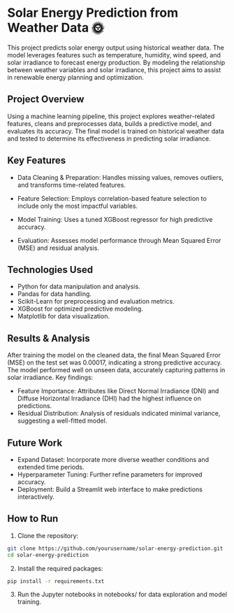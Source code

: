 # Solar Energy Prediction from Weather Data 🌞
This project predicts solar energy output using historical weather data. The model leverages features such as temperature, humidity, wind speed, and solar irradiance to forecast energy production. By modeling the relationship between weather variables and solar irradiance, this project aims to assist in renewable energy planning and optimization.

## Project Overview
Using a machine learning pipeline, this project explores weather-related features, cleans and preprocesses data, builds a predictive model, and evaluates its accuracy. The final model is trained on historical weather data and tested to determine its effectiveness in predicting solar irradiance.

## Key Features
* Data Cleaning & Preparation: Handles missing values, removes outliers, and transforms time-related features.

* Feature Selection: Employs correlation-based feature selection to include only the most impactful variables.

* Model Training: Uses a tuned XGBoost regressor for high predictive accuracy.

* Evaluation: Assesses model performance through Mean Squared Error (MSE) and residual analysis.

## Technologies Used
* Python for data manipulation and analysis.
* Pandas for data handling.
* Scikit-Learn for preprocessing and evaluation metrics.
* XGBoost for optimized predictive modeling.
* Matplotlib for data visualization.

## Results & Analysis
After training the model on the cleaned data, the final Mean Squared Error (MSE) on the test set was 0.00017, indicating a strong predictive accuracy. The model performed well on unseen data, accurately capturing patterns in solar irradiance. Key findings:

* Feature Importance: Attributes like Direct Normal Irradiance (DNI) and Diffuse Horizontal Irradiance (DHI) had the highest influence on predictions.
* Residual Distribution: Analysis of residuals indicated minimal variance, suggesting a well-fitted model.

## Future Work
* Expand Dataset: Incorporate more diverse weather conditions and extended time periods.
* Hyperparameter Tuning: Further refine parameters for improved accuracy.
* Deployment: Build a Streamlit web interface to make predictions interactively.
## How to Run

1. Clone the repository:
```bash
git clone https://github.com/yourusername/solar-energy-prediction.git
cd solar-energy-prediction
```

2. Install the required packages:
```bash
pip install -r requirements.txt
```

3. Run the Jupyter notebooks in notebooks/ for data exploration and model training.
